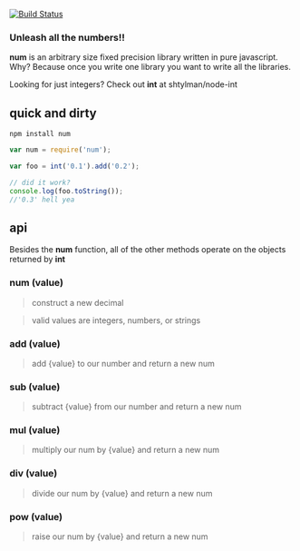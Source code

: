 [![Build Status](https://secure.travis-ci.org/shtylman/node-num.png)](http://travis-ci.org/shtylman/node-num)

### Unleash all the numbers!! ###

**num** is an arbitrary size fixed precision library written in pure javascript. Why? Because once you write one library you want to write all the libraries.

Looking for just integers? Check out **int** at shtylman/node-int

## quick and dirty ##

```
npm install num
```

```javascript
var num = require('num');

var foo = int('0.1').add('0.2');

// did it work?
console.log(foo.toString());
//'0.3' hell yea
```

## api ##

Besides the **num** function, all of the other methods operate on the objects returned by **int**

### num (value) ###
> construct a new decimal

> valid values are integers, numbers, or strings

### add (value) ###
> add {value} to our number and return a new num

### sub (value) ###
> subtract {value} from our number and return a new num

### mul (value) ###
> multiply our num by {value} and return a new num

### div (value) ###
> divide our num by {value} and return a new num

### pow (value) ###
> raise our num by {value} and return a new num
